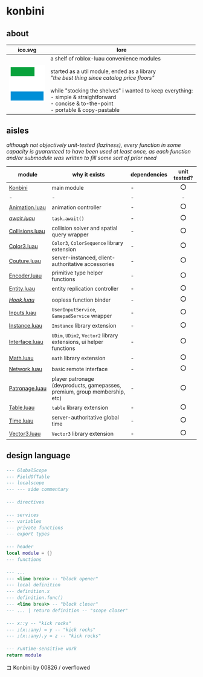 # konbini

## about

|ico.svg|lore|
|-|-|
|<img src="./konbini-ico.svg" width="96"/>|a shelf of roblox-luau convenience modules<br><br>started as a util module, ended as a library<br>*"the best thing since catalog price floors"*<br><br>while "stocking the shelves" i wanted to keep everything:<br>- simple & straightforward<br>- concise & to-the-point<br>- portable & copy-pastable|

## aisles

*although not objectively unit-tested (laziness), every function in some capacity is guaranteed to have been used at least once, as each function and/or submodule was written to fill some sort of prior need*

|module|why it exists|dependencies|unit tested?|
|-|-|-|:-:|
|[Konbini](./Konbini/init.luau)|main module|-|⭕|
|-|-|-|-|
|[Animation.luau](./Konbini/Animation/init.luau)|animation controller|-|⭕|
|*[await.luau](./Konbini/await/init.luau)*|`task.await()`|-|⭕|
|[Collisions.luau](./Konbini/Collisions/init.luau)|collision solver and spatial query wrapper|-|⭕|
|[Color3.luau](./Konbini/Color3/init.luau)|`Color3`, `ColorSequence` library extension|-|⭕|
|[Couture.luau](./Konbini/Couture/init.luau)|server-instanced, client-authoritative accessories|-|⭕|
|[Encoder.luau](./Konbini/Encoder/init.luau)|primitive type helper functions|-|⭕|
|[Entity.luau](./Konbini/Entity/init.luau)|entity replication controller|-|⭕|
|*[Hook.luau](./Konbini/Hook/init.luau)*|oopless function binder|-|⭕|
|[Inputs.luau](./Konbini/Inputs/init.luau)|`UserInputService`, `GamepadService` wrapper|-|⭕|
|[Instance.luau](./Konbini/Instance/init.luau)|`Instance` library extension|-|⭕|
|[Interface.luau](./Konbini/Interface/init.luau)|`UDim`, `UDim2`, `Vector2` library extensions, ui helper functions|-|⭕|
|[Math.luau](./Konbini/Math/init.luau)|`math` library extension|-|⭕|
|[Network.luau](./Konbini/Network/init.luau)|basic remote interface|-|⭕|
|[Patronage.luau](./Konbini/Patronage/init.luau)|player patronage (devproducts, gamepasses, premium, group membership, etc)|-|⭕|
|[Table.luau](./Konbini/Table/init.luau)|`table` library extension|-|⭕|
|[Time.luau](./Konbini/Time/init.luau)|server-authoritative global time|-|⭕|
|[Vector3.luau](./Konbini/Vector3/init.luau)|`Vector3` library extension|-|⭕|

## design language

```lua
--- GlobalScope
--- FieldOfTable
--- localscope
--- --- side commentary

--- directives

--- services
--- variables
--- private functions
--- export types

--- header
local module = {}
--- functions

--- ...
--- <line break> -- "block opener"
--- local definition
--- definition.x
--- definition.func()
--- <line break> -- "block closer"
--- ... | return definition -- "scope closer"

--- x::y -- "kick rocks"
--- ;(x::any) = y -- "kick rocks"
--- ;(x::any).y = z -- "kick rocks"

--- runtime-sensitive work
return module
```

コ Konbini by 00826 / overflowed